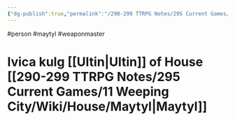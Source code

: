 ```yaml
---
{"dg-publish":true,"permalink":"/290-299 TTRPG Notes/295 Current Games/11 Weeping City/Wiki/Person/Ivica/"}
---
```



#person #maytyl #weaponmaster 

# Ivica kulg [[Ultin\|Ultin]] of House [[290-299 TTRPG Notes/295 Current Games/11 Weeping City/Wiki/House/Maytyl\|Maytyl]]
